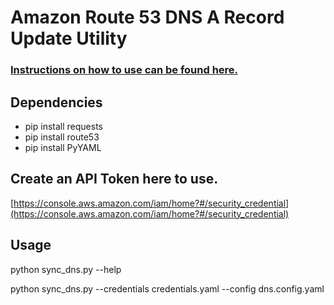 # Amazon Route 53 DNS A Record Update Utility

### [Instructions on how to use can be found here.](https://www.stephenlecrenski.com/articles/route53)

## Dependencies

* pip install requests
* pip install route53
* pip install PyYAML

## Create an API Token here to use.

[https://console.aws.amazon.com/iam/home?#/security_credential](https://console.aws.amazon.com/iam/home?#/security_credential)

## Usage

python sync_dns.py --help

python sync_dns.py --credentials credentials.yaml --config dns.config.yaml
